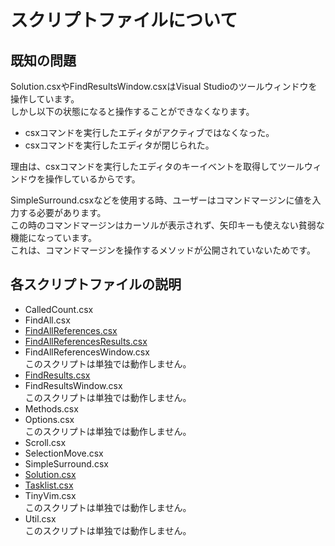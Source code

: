 スクリプトファイルについて
===

## 既知の問題

Solution.csxやFindResultsWindow.csxはVisual Studioのツールウィンドウを操作しています。  
しかし以下の状態になると操作することができなくなります。  

- csxコマンドを実行したエディタがアクティブではなくなった。  
- csxコマンドを実行したエディタが閉じられた。  

理由は、csxコマンドを実行したエディタのキーイベントを取得してツールウィンドウを操作しているからです。  

SimpleSurround.csxなどを使用する時、ユーザーはコマンドマージンに値を入力する必要があります。  
この時のコマンドマージンはカーソルが表示されず、矢印キーも使えない貧弱な機能になっています。  
これは、コマンドマージンを操作するメソッドが公開されていないためです。  

## 各スクリプトファイルの説明

- CalledCount.csx
- FindAll.csx
- [FindAllReferences.csx](FindAllReferences.ja.md)
- [FindAllReferencesResults.csx](FindAllReferencesResults.ja.md)
- FindAllReferencesWindow.csx  
  このスクリプトは単独では動作しません。
- [FindResults.csx](FindResults.ja.md)
- FindResultsWindow.csx  
  このスクリプトは単独では動作しません。
- Methods.csx
- Options.csx  
  このスクリプトは単独では動作しません。
- Scroll.csx
- SelectionMove.csx
- SimpleSurround.csx
- [Solution.csx](Solution.ja.md)
- [Tasklist.csx](TaskList.ja.md)
- TinyVim.csx  
  このスクリプトは単独では動作しません。
- Util.csx  
  このスクリプトは単独では動作しません。
